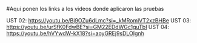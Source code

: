 #Aquí ponen los links a los videos donde aplicaron las pruebas

UST 02: https://youtu.be/Bj9OZu6dLmc?si=_kMRomlVT2xzBHBe
UST 03: https://youtu.be/urSfK0FdwBE?si=GM22EDdWGc1guTbI
UST 04: https://youtu.be/hVYwdW-kX18?si=aoyGREj9sDLOIgnh

